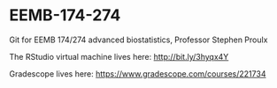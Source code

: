 # EEMB-174-274
Git for EEMB 174/274 advanced biostatistics, Professor Stephen Proulx

The RStudio virtual machine lives here: http://bit.ly/3hyqx4Y

Gradescope lives here: https://www.gradescope.com/courses/221734
